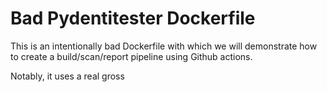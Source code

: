 # Bad Pydentitester Dockerfile

This is an intentionally bad Dockerfile with which we will demonstrate how to create a build/scan/report pipeline using Github actions.

Notably, it uses a real gross
